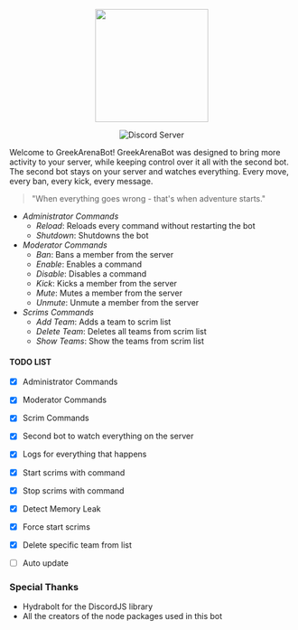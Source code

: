 <p align="center">
 <img width="200" height="200" src="https://cdn.discordapp.com/icons/362993221229346818/5a291d3ac88172d1b398b1d90f6f3eb4.png"
</p>
 <br />
 <p align="center">
    <img src="https://discordapp.com/api/guilds/362993221229346818/embed.png" alt="Discord Server"/>
  </p>
    
    
Welcome to GreekArenaBot! GreekArenaBot was designed to bring more activity to your server, while keeping control over it all with the second bot. The second bot stays on your server and watches everything. Every move, every ban, every kick, every message. 

> "When everything goes wrong - that's when adventure starts."

- *Administrator Commands*
  - *Reload*: Reloads every command without restarting the bot
  - *Shutdown*: Shutdowns the bot
- *Moderator Commands*
  - *Ban*: Bans a member from the server
  - *Enable*: Enables a command
  - *Disable*: Disables a command
  - *Kick*: Kicks a member from the server
  - *Mute*: Mutes a member from the server
  - *Unmute*: Unmute a member from the server
- *Scrims Commands*
  - *Add Team*: Adds a team to scrim list
  - *Delete Team*: Deletes all teams from scrim list
  - *Show Teams*: Show the teams from scrim list
  
  

#### TODO LIST
- [x] Administrator Commands
- [x] Moderator Commands
- [x] Scrim Commands
- [x] Second bot to watch everything on the server
- [x] Logs for everything that happens
- [x] Start scrims with command
- [x] Stop scrims with command
- [x] Detect Memory Leak
- [x] Force start scrims
- [x] Delete specific team from list
- [ ] Auto update


### Special Thanks
- Hydrabolt for the DiscordJS library
- All the creators of the node packages used in this bot
